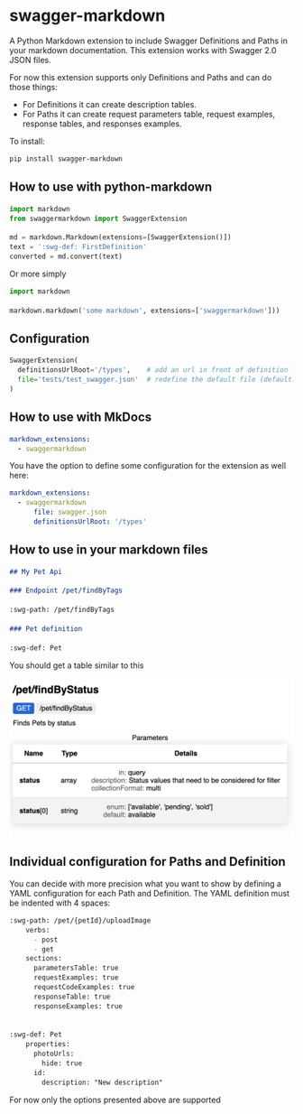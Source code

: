 # swagger-markdown

A Python Markdown extension to include Swagger Definitions and Paths in your markdown documentation.
This extension works with Swagger 2.0 JSON files.

For now this extension supports only Definitions and Paths and can do those things:

 * For Definitions it can create description tables.
 * For Paths it can create request parameters table, request examples, response tables, and responses examples.


To install:

```bash
pip install swagger-markdown
```

## How to use with python-markdown

```python
import markdown
from swaggermarkdown import SwaggerExtension

md = markdown.Markdown(extensions=[SwaggerExtension()])
text = ':swg-def: FirstDefinition'
converted = md.convert(text)
```

Or more simply

```python
import markdown

markdown.markdown('some markdown', extensions=['swaggermarkdown']))
```

## Configuration

```python
SwaggerExtension(
  definitionsUrlRoot='/types',    # add an url in front of definition links (only if not present in current page)
  file='tests/test_swagger.json'  # redefine the default file (default: swagger.json)
)
```

## How to use with MkDocs

```yaml
markdown_extensions:
  - swaggermarkdown
```

You have the option to define some configuration for the extension as well here:

```yaml
markdown_extensions:
  - swaggermarkdown
      file: swagger.json
      definitionsUrlRoot: '/types'
```
## How to use in your markdown files

```markdown
## My Pet Api

### Endpoint /pet/findByTags

:swg-path: /pet/findByTags

### Pet definition

:swg-def: Pet
```

You should get a table similar to this

 <img src="https://raw.githubusercontent.com/batiste/swagger-markdown/main/swaggermarkdown.png" width="700">

## Individual configuration for Paths and Definition

You can decide with more precision what you want to show by defining a YAML configuration
for each Path and Definition. The YAML definition must be indented with 4 spaces:

```markdown
:swg-path: /pet/{petId}/uploadImage
    verbs:
      - post
      - get
    sections:
      parametersTable: true
      requestExamples: true
      requestCodeExamples: true
      responseTable: true
      responseExamples: true


:swg-def: Pet
    properties:
      photoUrls:
        hide: true
      id:
        description: "New description"
```

For now only the options presented above are supported



